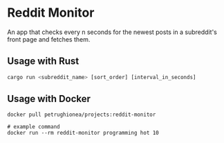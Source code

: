 # Reddit Monitor

An app that checks every n seconds for the newest posts in a subreddit's front page and fetches them.

## Usage with Rust

```rust
cargo run <subreddit_name> [sort_order] [interval_in_seconds]
```

## Usage with Docker

```console
docker pull petrughionea/projects:reddit-monitor

# example command
docker run --rm reddit-monitor programming hot 10
```
